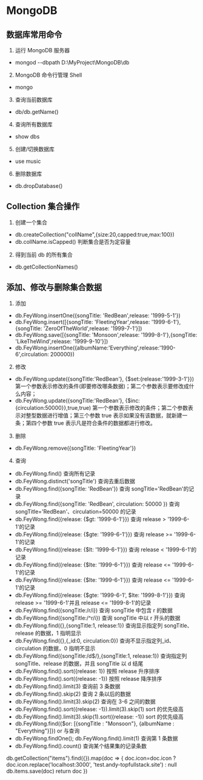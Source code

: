 # MongoDB

## 数据库常用命令

1. 运行 MongoDB 服务器

-   mongod --dbpath D:\MyProject\MongoDB\db

2. MongoDB 命令行管理 Shell

-   mongo

3. 查询当前数据库

-   db/db.getName()

4. 查询所有数据库

-   show dbs

5. 创建/切换数据库

-   use music

6. 删除数据库

-   db.dropDatabase()

## Collection 集合操作

1. 创建一个集合

-   db.createCollection("collName",{size:20,capped:true,max:100})
-   db.collName.isCapped() 判断集合是否为定容量

2. 得到当前 db 的所有集合

-   db.getCollectionNames()

## 添加、修改与删除集合数据

1. 添加

-   db.FeyWong.insertOne({songTitle: 'RedBean',release: '1999-5-1'})
-   db.FeyWong.insert([{songTitle: 'FleetingYear',release: '1999-6-1'},{songTitle: 'ZeroOfTheWorld',release: '1999-7-1'}])
-   db.FeyWong.save([{songTitle: 'Monsoon',release: '1999-8-1'},{songTitle: 'LikeTheWind',release: '1999-9-10'}])
-   db.FeyWong.insertOne({albumName:'Everything',release:'1990-6',circulation: 200000})

2. 修改

-   db.FeyWong.update({songTitle:'RedBean'}, {$set:{release:'1999-3-1'}}) 第一个参数表示修改的条件(即要修改哪条数据)；第二个参数表示要修改成什么内容；
-   db.FeyWong.update({songTitle:'RedBean'}, {$inc:{circulation:50000}},true,true) 第一个参数表示修改的条件；第二个参数表示对整型数据进行增值；第三个参数 true 表示如果没有该数据，就新建一条；第四个参数 true 表示凡是符合条件的数据都进行修改。

3. 删除

-   db.FeyWong.remove({songTitle: 'FleetingYear'})

4. 查询

-   db.FeyWong.find() 查询所有记录
-   db.FeyWong.distinct('songTitle') 查询去重后数据
-   db.FeyWong.find({songTitle: 'RedBean'}) 查询 songTitle='RedBean'的记录
-   db.FeyWong.find({songTitle: 'RedBean', circulation: 50000 }) 查询 songTitle='RedBean'、circulation=50000 的记录
-   db.FeyWong.find({release: {$gt: '1999-6-1'}}) 查询 release > '1999-6-1'的记录
-   db.FeyWong.find({release: {$gte: '1999-6-1'}}) 查询 release >= '1999-6-1'的记录
-   db.FeyWong.find({release: {$lt: '1999-6-1'}}) 查询 release < '1999-6-1'的记录
-   db.FeyWong.find({release: {$lte: '1999-6-1'}}) 查询 release <= '1999-6-1'的记录
-   db.FeyWong.find({release: {$lte: '1999-6-1'}}) 查询 release <= '1999-6-1'的记录
-   db.FeyWong.find({release: {$gte: '1999-6-1', $lte: '1999-8-1'}}) 查询 release >= '1999-6-1'并且 release <= '1999-8-1'的记录
-   db.FeyWong.find({songTitle:/r/i}) 查询 songTitle 中包含 r 的数据
-   db.FeyWong.find({songTitle:/^r/i}) 查询 songTitle 中以 r 开头的数据
-   db.FeyWong.find({},{songTitle:1, release:1}) 查询显示指定列 songTitle、release 的数据，1 指明显示
-   db.FeyWong.find({},{\_id:0, circulation:0}) 查询不显示指定列\_id、circulation 的数据，0 指明不显示
-   db.FeyWong.find({songTitle:/d$/},{songTitle:1, release:1}) 查询指定列 songTitle、release 的数据，并且 songTitle 以 d 结尾
-   db.FeyWong.find().sort({release: 1}) 按照 release 升序排序
-   db.FeyWong.find().sort({release: -1}) 按照 release 降序排序
-   db.FeyWong.find().limit(3) 查询前 3 条数据
-   db.FeyWong.find().skip(2) 查询 2 条以后的数据
-   db.FeyWong.find().limit(3).skip(2) 查询在 3-6 之间的数据
-   db.FeyWong.find().sort({release: -1}).limit(3).skip(1) sort 的优先级高
-   db.FeyWong.find().limit(3).skip(1).sort({release: -1}) sort 的优先级高
-   db.FeyWong.find({$or: [{songTitle : "Monsoon"}, {albumName : "Everything"}]}) or 与查询
-   db.FeyWong.findOne(); db.FeyWong.find().limit(1) 查询第 1 条数据
-   db.FeyWong.find().count() 查询某个结果集的记录条数

db.getCollection("items").find({}).map(doc => {
    doc.icon=doc.icon ? doc.icon.replace('localhost:3000', 'test.andy-topfullstack.site') : null
    db.items.save(doc)
    return doc
})
